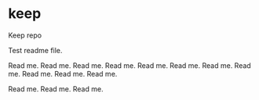 keep
====

Keep repo

Test readme file.

Read me. Read me. Read me. Read me. Read me. Read me. Read me. Read me. Read me. Read me. Read me. 

Read me. Read me. Read me. 
